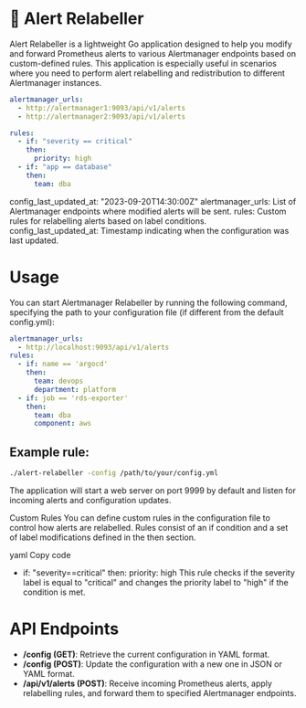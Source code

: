 # 🚀 Alert Relabeller

Alert Relabeller is a lightweight Go application designed to help you modify and forward Prometheus alerts to various Alertmanager endpoints based on custom-defined rules. This application is especially useful in scenarios where you need to perform alert relabelling and redistribution to different Alertmanager instances.

```yaml
alertmanager_urls:
  - http://alertmanager1:9093/api/v1/alerts
  - http://alertmanager2:9093/api/v1/alerts

rules:
  - if: "severity == critical"
    then:
      priority: high
  - if: "app == database"
    then:
      team: dba
```

config_last_updated_at: "2023-09-20T14:30:00Z"
alertmanager_urls: List of Alertmanager endpoints where modified alerts will be sent.
rules: Custom rules for relabelling alerts based on label conditions.
config_last_updated_at: Timestamp indicating when the configuration was last updated.

# Usage

You can start Alertmanager Relabeller by running the following command, specifying the path to your configuration file (if different from the default config.yml):

```yaml
alertmanager_urls:
  - http://localhost:9093/api/v1/alerts
rules:
  - if: name == 'argocd'
    then: 
      team: devops
      department: platform
  - if: job == 'rds-exporter'
    then: 
      team: dba
      component: aws
```

## Example rule:

```sh
./alert-relabeller -config /path/to/your/config.yml
```

The application will start a web server on port 9999 by default and listen for incoming alerts and configuration updates.

Custom Rules
You can define custom rules in the configuration file to control how alerts are relabelled. Rules consist of an if condition and a set of label modifications defined in the then section.


yaml
Copy code
- if: "severity==critical"
  then:
    priority: high
This rule checks if the severity label is equal to "critical" and changes the priority label to "high" if the condition is met.

# API Endpoints

- **/config (GET)**: Retrieve the current configuration in YAML format.
- **/config (POST)**: Update the configuration with a new one in JSON or YAML format.
- **/api/v1/alerts (POST)**: Receive incoming Prometheus alerts, apply relabelling rules, and forward them to specified Alertmanager endpoints.
